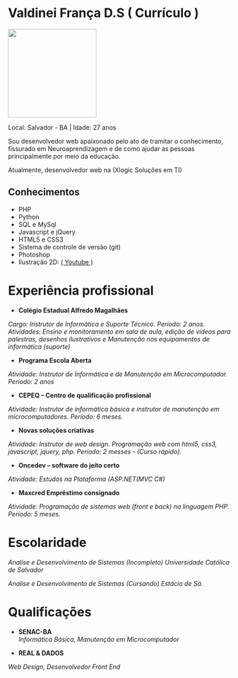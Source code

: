 # Valdinei França D.S ( Currículo )

<img src="https://avatars0.githubusercontent.com/u/3947490?v=3&u=ad7d473034d7f9ced288b13b1755a9df442eee8d&s=400" width="200"/>

Local: Salvador - BA | Idade: 27 anos

<p>
Sou desenvolvedor web apaixonado pelo ato de tramitar o conhecimento, fissurado em Neuroaprendizagem e de como ajudar as pessoas principalmente por meio da educação.
</p>

<p>
Atualmente, desenvolvedor web na (Xlogic Soluções em TI)
</p>

## Conhecimentos

* PHP
* Python
* SQL e MySql
* Javascript e jQuery
* HTML5 e CSS3
* Sistema de controle de versão (git)
* Photoshop
* Ilustração 2D: <a href="https://www.youtube.com/watch?v=-f3WILDX1zk" target="_blank" title="Visualize o video no Youtube">( Youtube )</a>

# Experiência profissional

* **Colégio Estadual Alfredo Magalhães** <br>
<i>
Cargo: Instrutor de Informática e Suporte Técnico.
Período: 2 anos.
Atividades: Ensino e monitoramento em sala de aula, edição de vídeos para
palestras, desenhos ilustrativos e
Manutenção nos equipamentos de informática (suporte)
</i>

* **Programa Escola Aberta** <br>
<i>
Atividade: Instrutor de Informática e de Manutenção em Microcomputador. Período: 2 anos
</i>

* **CEPEQ – Centro de qualificação profissional** <br>
<i>
Atividade: Instrutor de informática básica e instrutor de manutenção
em microcomputadores. Período: 6 meses.
</i>

* **Novas soluções criativas** <br>
<i>
Atividade: Instrutor de web design. Programação web com html5, css3, javascript,
jquery, php. Período: 2 messes - (Curso rápido).
</i>

* **Oncedev – software do jeito certo** <br>
<i>
Atividade: Estudos na Plataforma (ASP.NET(MVC C#)
</i>

* **Maxcred Empréstimo consignado** <br>
<i>
Atividade: Programação de sistemas web (front e back) na linguagem PHP. Período: 5 meses.
</i>

# Escolaridade
<i>
Analise e Desenvolvimento de Sistemas (Incompleto)
Universidade Católica de Salvador

Analise e Desenvolvimento de Sistemas (Cursando)
Estácio de Sá.
</i>

# Qualificações

* **SENAC-BA** <br>
<i>Informática Básica, Manutenção em Microcomputador</i>

* **REAL & DADOS** <br>
<i>
Web Design, Desenvolvedor Front End
</i>
